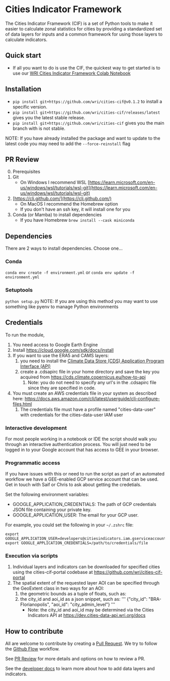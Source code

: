# Cities Indicator Framework

The Cities Indicator Framework (CIF) is a set of Python tools to make it easier to calculate zonal statistics for cities by providing a standardized set of data layers for inputs and a common framework for using those layers to calculate indicators.

## Quick start

* If all you want to do is use the CIF, the quickest way to get started is to use our [WRI Cities Indicator Framework Colab Notebook](https://colab.research.google.com/drive/1PV1H-godxJ6h42p74Ij9sdFh3T0RN-7j#scrollTo=eM14UgpmpZL-)

## Installation
* `pip install git+https://github.com/wri/cities-cif@v0.1.2` to install a specific version.
* `pip install git+https://github.com/wri/cities-cif/releases/latest` gives you the latest stable release.
* `pip install git+https://github.com/wri/cities-cif` gives you the main branch with is not stable.

NOTE: If you have already installed the package and want to update to the latest code you may need to add the `--force-reinstall` flag

## PR Review

0. Prerequisites
1. Git
   * On Windows I recommend WSL [https://learn.microsoft.com/en-us/windows/wsl/tutorials/wsl-git](https://learn.microsoft.com/en-us/windows/wsl/tutorials/wsl-git)
2. [https://cli.github.com/](https://cli.github.com/)
   * On MacOS I recommend the Homebrew option
   * If you don't have an ssh key, it will install one for you
3. Conda (or Mamba) to install dependencies
   * If you have Homebrew `brew install --cask miniconda`

## Dependencies

There are 2 ways to install dependencies. Choose one...

### Conda

`conda env create -f environment.yml` or `conda env update -f environment.yml`

### Setuptools

`python setup.py`
NOTE: If you are using this method you may want to use something like pyenv to manage Python environments

## Credentials

To run the module,

  1. You need access to Google Earth Engine
  2. Install <https://cloud.google.com/sdk/docs/install>
  3. If you want to use the ERA5 and CAMS layers:
     1. you need to install the [Climate Data Store (CDS) Application Program Interface (API)](https://cds.climate.copernicus.eu/how-to-api)
     2. create a .cdsapirc file in your home directory and save the key you acquired from https://cds.climate.copernicus.eu/how-to-api
        1. Note: you do not need to specify any url's in the .cdsapirc file since they are specified in code.
  4. You must create an AWS credentials file in your system as described here: https://docs.aws.amazon.com/cli/latest/userguide/cli-configure-files.html
     1. The credentials file must have a profile named "cities-data-user" with credentials for the cities-data-user IAM user
     
### Interactive development

For most people working in a notebook or IDE the script should walk you through an interactive authentication process. You will just need to be logged in to your Google account that has access to GEE in your browser.

### Programmatic access

If you have issues with this or need to run the script as part of an automated workflow we have a GEE-enabled GCP service account that can be used. Get in touch with Saif or Chris to ask about getting the credetials.

Set the following environment variables:
* GOOGLE_APPLICATION_CREDENTIALS: The path of GCP credentials JSON file containing your private key.
* GOOGLE_APPLICATION_USER: The email for your GCP user.

For example, you could set the following in your `~/.zshrc` file:

```
export GOOGLE_APPLICATION_USER=developers@citiesindicators.iam.gserviceaccount.com
export GOOGLE_APPLICATION_CREDENTIALS=/path/to/credentials/file
```

### Execution via scripts
1. Individual layers and indicators can be downloaded for specified cities using the cities-cif-portal codebase at https://github.com/wri/cities-cif-portal 
2. The spatial extent of the requested layer AOI can be specified through the GeoExtent class in two ways for an AOI:
   1. the geometric bounds as a tuple of floats, such as:
   2. the city_id and aoi_id as a json snippet, such as:
      '''
      {"city_id": "BRA-Florianopolis", "aoi_id": "city_admin_level"}
      '''
      * Note: the city_id and aoi_id may be determined via the Cities Indicators API at https://dev.cities-data-api.wri.org/docs

## How to contribute

All are welcome to contribute by creating a [Pull Request](https://docs.github.com/en/pull-requests/collaborating-with-pull-requests/proposing-changes-to-your-work-with-pull-requests/about-pull-requests). We try to follow the [Github Flow](https://docs.github.com/en/get-started/quickstart/github-flow) workflow.

See [PR Review](docs/pr_review.md) for more details and options on how to review a PR.

See the [developer docs](docs/developer.md) to learn more about how to add data layers and indicators.
